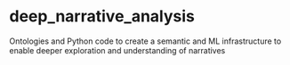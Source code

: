 # deep_narrative_analysis
Ontologies and Python code to create a semantic and ML infrastructure to enable deeper exploration and understanding of narratives
